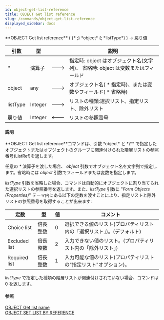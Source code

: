 ```yaml
---
id: object-get-list-reference
title: OBJECT Get list reference
slug: /commands/object-get-list-reference
displayed_sidebar: docs
---
```


<!--REF #_command_.OBJECT Get list reference.Syntax-->**OBJECT Get list reference** ( {* ;} *object* {; *listType*} ) -> 戻り値<!-- END REF-->
<!--REF #_command_.OBJECT Get list reference.Params-->
| 引数 | 型 |  | 説明 |
| --- | --- | --- | --- |
| * | 演算子 | &#x1F852; | 指定時: object はオブジェクト名(文字列)、 省略時: object は変数またはフィールド |
| object | any | &#x1F852; | オブジェクト名( * 指定時)、または変数やフィールド( * 省略時) |
| listType | Integer | &#x1F852; | リストの種類:選択リスト、指定リスト、除外リスト |
| 戻り値 | Integer | &#x1F850; | リストの参照番号 |

<!-- END REF-->

#### 説明 

<!--REF #_command_.OBJECT Get list reference.Summary-->**OBJECT Get list reference**コマンドは、引数 *object* と *\** で指定したオブジェクトまたはオブジェクトのグループに関連付けられた階層リストの参照番号(ListRef)を返します。<!-- END REF-->

任意の *\** 演算子を渡した場合、 *object* 引数でオブジェクト名を文字列で指定します。省略時には *object* 引数でフィールドまたは変数を指定します。

*listType* 引数を省略した場合、コマンドは自動的にオブジェクトに割り当てられた選択リストの参照番号を返します。また、*listType* 引数に "*Form Objects (Properties)*" テーマ内にある以下の定数を渡すことにより、指定リストと除外リストの参照番号を取得することが出来ます:

| 定数            | 型    | 値 | コメント                                  |
| ------------- | ---- | - | ------------------------------------- |
| Choice list   | 倍長整数 | 0 | 選択できる値のリスト(プロパティリスト内の「選択リスト」)。(デフォルト) |
| Excluded list | 倍長整数 | 2 | 入力できない値のリスト。(プロパティリスト内の「除外リスト」)       |
| Required list | 倍長整数 | 1 | 入力可能な値のリスト(プロパティリストの"指定リスト"オプション)。    |

*listType* で指定した種類の階層リストが関連付けされていない場合、コマンドは 0 を返します。

#### 参照 

[OBJECT Get list name](object-get-list-name.md)  
[OBJECT SET LIST BY REFERENCE](object-set-list-by-reference.md)  